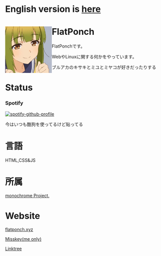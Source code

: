 # English version is [here](https://github.com/FlatPonch/FlatPonch/blob/main/README_EN.md)

# FlatPonch  <img src="https://raw.githubusercontent.com/FlatPonch/FlatPonch/main/bashame.jpg" align="left" width="150">

FlatPonchです。

WebやLinuxに関する何かをやっています。

ブルアカのキサキとミユとミヤコが好きだったりする

# Status

### Spotify
[![spotify-github-profile](https://spotify-github-profile.kittinanx.com/api/view?uid=dmu8f8ktpavweuu3a4tc39qap&cover_image=true&theme=default&show_offline=false&background_color=121212&interchange=true&bar_color=53b14f&bar_color_cover=false)](https://spotify-github-profile.kittinanx.com/api/view?uid=dmu8f8ktpavweuu3a4tc39qap&redirect=true)

今はいつも酷狗を使ってるけど貼ってる

# 言語
HTML,CSS&JS

# 所属
[monochrome Project.](https://github.com/mncrp)

# Website
[flatponch.xyz](https://flatponch.xyz/)

[Misskey(me only)](https://mi.flatponch.xyz/)

[Linktree](https://linktr.ee/FlatPonch/)
